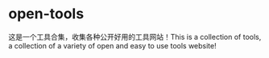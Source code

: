 # open-tools
这是一个工具合集，收集各种公开好用的工具网站！This is a collection of tools, a collection of a variety of open and easy to use tools website!
